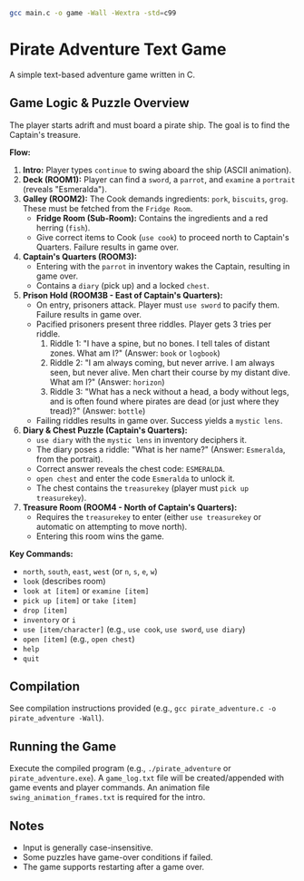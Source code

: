 ```sh
gcc main.c -o game -Wall -Wextra -std=c99
```


# Pirate Adventure Text Game

A simple text-based adventure game written in C.

## Game Logic & Puzzle Overview

The player starts adrift and must board a pirate ship. The goal is to find the Captain's treasure.

**Flow:**
1.  **Intro:** Player types `continue` to swing aboard the ship (ASCII animation).
2.  **Deck (ROOM1):** Player can find a `sword`, a `parrot`, and `examine` a `portrait` (reveals "Esmeralda").
3.  **Galley (ROOM2):** The Cook demands ingredients: `pork`, `biscuits`, `grog`. These must be fetched from the `Fridge Room`.
    *   **Fridge Room (Sub-Room):** Contains the ingredients and a red herring (`fish`).
    *   Give correct items to Cook (`use cook`) to proceed north to Captain's Quarters. Failure results in game over.
4.  **Captain's Quarters (ROOM3):**
    *   Entering with the `parrot` in inventory wakes the Captain, resulting in game over.
    *   Contains a `diary` (pick up) and a locked `chest`.
5.  **Prison Hold (ROOM3B - East of Captain's Quarters):**
    *   On entry, prisoners attack. Player must `use sword` to pacify them. Failure results in game over.
    *   Pacified prisoners present three riddles. Player gets 3 tries per riddle.
        1.  Riddle 1: "I have a spine, but no bones. I tell tales of distant zones. What am I?" (Answer: `book` or `logbook`)
        2.  Riddle 2: "I am always coming, but never arrive. I am always seen, but never alive. Men chart their course by my distant dive. What am I?" (Answer: `horizon`)
        3.  Riddle 3: "What has a neck without a head, a body without legs, and is often found where pirates are dead (or just where they tread)?" (Answer: `bottle`)
    *   Failing riddles results in game over. Success yields a `mystic lens`.
6.  **Diary & Chest Puzzle (Captain's Quarters):**
    *   `use diary` with the `mystic lens` in inventory deciphers it.
    *   The diary poses a riddle: "What is her name?" (Answer: `Esmeralda`, from the portrait).
    *   Correct answer reveals the chest code: `ESMERALDA`.
    *   `open chest` and enter the code `Esmeralda` to unlock it.
    *   The chest contains the `treasurekey` (player must `pick up treasurekey`).
7.  **Treasure Room (ROOM4 - North of Captain's Quarters):**
    *   Requires the `treasurekey` to enter (either `use treasurekey` or automatic on attempting to move north).
    *   Entering this room wins the game.

**Key Commands:**
*   `north`, `south`, `east`, `west` (or `n`, `s`, `e`, `w`)
*   `look` (describes room)
*   `look at [item]` or `examine [item]`
*   `pick up [item]` or `take [item]`
*   `drop [item]`
*   `inventory` or `i`
*   `use [item/character]` (e.g., `use cook`, `use sword`, `use diary`)
*   `open [item]` (e.g., `open chest`)
*   `help`
*   `quit`

## Compilation

See compilation instructions provided (e.g., `gcc pirate_adventure.c -o pirate_adventure -Wall`).

## Running the Game

Execute the compiled program (e.g., `./pirate_adventure` or `pirate_adventure.exe`).
A `game_log.txt` file will be created/appended with game events and player commands.
An animation file `swing_animation_frames.txt` is required for the intro.

## Notes
* Input is generally case-insensitive.
* Some puzzles have game-over conditions if failed.
* The game supports restarting after a game over.